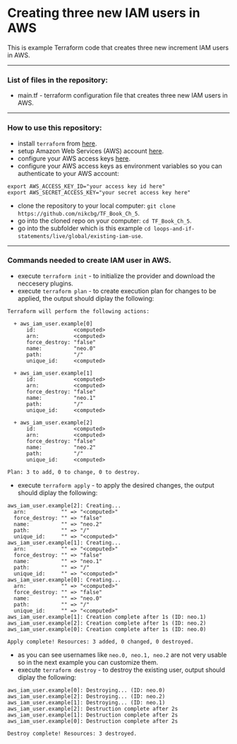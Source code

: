 # Creating three new IAM users in AWS

This is example Terraform code that creates three new increment IAM users in AWS. 

-----------------------------------------------------------------------------------------------------------------------
### List of files in the repository:
- main.tf - terraform configuration file that creates three new IAM users in AWS.

----------------------------------------------------------------------------------------------------------------------
### How to use this repository:
- install `terraform` from [here](https://www.terraform.io/downloads.html).
- setup Amazon Web Services (AWS) account [here](https://aws.amazon.com/).
- configure your AWS access keys [here](https://docs.aws.amazon.com/general/latest/gr/aws-sec-cred-types.html#access-keys-and-secret-access-keys).
- configure your AWS access keys as environment variables so you can authenticate to your AWS account:

```
export AWS_ACCESS_KEY_ID="your access key id here"
export AWS_SECRET_ACCESS_KEY="your secret access key here"
```
   
- clone the repository to your local computer: `git clone https://github.com/nikcbg/TF_Book_Ch_5`.
- go into the cloned repo on your computer: `cd TF_Book_Ch_5`.
- go into the subfolder which is this example `cd loops-and-if-statements/live/global/existing-iam-use`.

------------------------------------------------------------------------------------------------------------------
### Commands needed to create IAM user in AWS.

- execute `terraform init` - to initialize the provider and download the neccesery plugins.
- execute `terraform plan` - to create execution plan for changes to be applied, the output should diplay the following:

```
Terraform will perform the following actions:

  + aws_iam_user.example[0]
      id:            <computed>
      arn:           <computed>
      force_destroy: "false"
      name:          "neo.0"
      path:          "/"
      unique_id:     <computed>

  + aws_iam_user.example[1]
      id:            <computed>
      arn:           <computed>
      force_destroy: "false"
      name:          "neo.1"
      path:          "/"
      unique_id:     <computed>

  + aws_iam_user.example[2]
      id:            <computed>
      arn:           <computed>
      force_destroy: "false"
      name:          "neo.2"
      path:          "/"
      unique_id:     <computed>

Plan: 3 to add, 0 to change, 0 to destroy.

```
- execute `terraform apply` - to apply the desired changes, the output should diplay the following:

```
aws_iam_user.example[2]: Creating...
  arn:           "" => "<computed>"
  force_destroy: "" => "false"
  name:          "" => "neo.2"
  path:          "" => "/"
  unique_id:     "" => "<computed>"
aws_iam_user.example[1]: Creating...
  arn:           "" => "<computed>"
  force_destroy: "" => "false"
  name:          "" => "neo.1"
  path:          "" => "/"
  unique_id:     "" => "<computed>"
aws_iam_user.example[0]: Creating...
  arn:           "" => "<computed>"
  force_destroy: "" => "false"
  name:          "" => "neo.0"
  path:          "" => "/"
  unique_id:     "" => "<computed>"
aws_iam_user.example[1]: Creation complete after 1s (ID: neo.1)
aws_iam_user.example[2]: Creation complete after 1s (ID: neo.2)
aws_iam_user.example[0]: Creation complete after 1s (ID: neo.0)

Apply complete! Resources: 3 added, 0 changed, 0 destroyed.

```
- as you can see usernames like `neo.0, neo.1, neo.2` are not very usable so in the next example you can customize them.  
- execute `terraform destroy` - to destroy the existing user, output should diplay the following:

```
aws_iam_user.example[0]: Destroying... (ID: neo.0)
aws_iam_user.example[2]: Destroying... (ID: neo.2)
aws_iam_user.example[1]: Destroying... (ID: neo.1)
aws_iam_user.example[2]: Destruction complete after 2s
aws_iam_user.example[1]: Destruction complete after 2s
aws_iam_user.example[0]: Destruction complete after 2s

Destroy complete! Resources: 3 destroyed.
```


